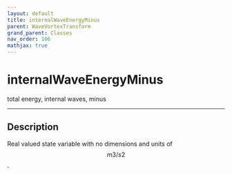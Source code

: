 ```yaml
---
layout: default
title: internalWaveEnergyMinus
parent: WaveVortexTransform
grand_parent: Classes
nav_order: 106
mathjax: true
---
```


#  internalWaveEnergyMinus

total energy, internal waves, minus


---

## Description
Real valued state variable with no dimensions and units of $$m3/s2$$.

